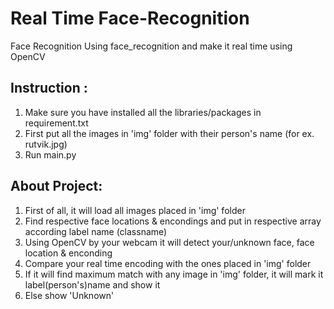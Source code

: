 # Real Time Face-Recognition
Face Recognition Using face_recognition and make it real time using OpenCV

## Instruction :

1. Make sure you have installed all the libraries/packages in requirement.txt
1. First put all the images in 'img' folder with their person's name (for ex. rutvik.jpg)
2. Run main.py

## About Project: 

1. First of all, it will load all images placed in 'img' folder
2. Find respective face locations & encondings and put in respective array according label name (classname)
3. Using OpenCV by your webcam it will detect your/unknown face, face location & enconding
4. Compare your real time encoding with the ones placed in 'img' folder
5. If it will find maximum match with any image in 'img' folder, it will mark it label(person's)name and show it
6. Else show 'Unknown'
